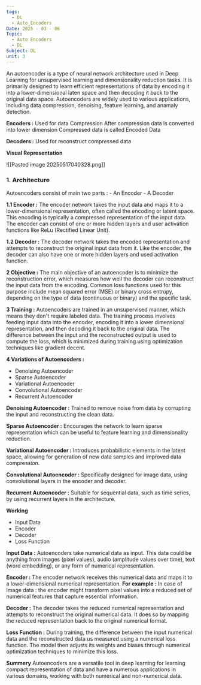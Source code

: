 ```yaml
---
tags:
  - DL
  - Auto_Encoders
Date: 2025 - 03 - 06
Topic:
  - Auto Encoders
  - DL
Subject: DL
unit: 3
---
```

An autoencoder is a type of neural network architecture used in Deep Learning for unsupervised learning and dimensionality reduction tasks. It is primarily designed to learn efficient representations of data by encoding it into a lower-dimensional laten space and then decoding it back to the original data space. Autoencoders are widely used to various applications, including data compression, denoising, feature learning, and anamaly detection.

**Encoders :**
	Used for data Compression
	After compression data is converted into lower dimension
	Compressed data is called Encoded Data

**Decoders :** 
	Used for reconstruct compressed data

**Visual Representation**

![[Pasted image 20250517040328.png]]

### 1. Architecture

Autoencoders consist of main two parts :
	- An Encoder
	- A Decoder

**1.1 Encoder :** 
The encoder network takes the input data and maps it to a lower-dimensional representation, often called the encoding or latent space. This encoding is typically a compressed representation of the input data. The encoder can consist of one or more hidden layers and user activation functions like ReLu (Rectified Linear Unit).

**1.2 Decoder :**
The decoder network takes the encoded representation and attempts to reconstruct the original input data from it. Like the encoder, the decoder can also have one or more hidden layers and used activation function.

**2 Objective :**
The main objective of an autoencoder is to minimize the reconstruction error, which measures how well the decoder can reconstruct the input data from the encoding. Common loss functions used for this purpose include mean squared error (MSE) or binary cross entropy, depending on the type of data (continuous or binary) and the specific task.

**3 Training :**
Autoencoders are trained in an unsupervised manner, which means they don't require labeled data. The training process involves feeding input data into the encoder, encoding it into a lower dimensional representation, and then decoding it back to the original data. The difference between the input and the reconstructed output is used to compute the loss, which is minimized during training using optimization techniques like gradient decent.

**4 Variations of Autoencoders :**
- Denoising Autoencoder
- Sparse Autoencoder
- Variational Autoencoder
- Convolutional Autoencoder
- Recurrent Autoencoder

**Denoising  Autoencoder :**
	Trained to remove noise from data by corrupting the input and reconstructing the clean data.

**Sparse Autoencoder :**
	Encourages the network to learn sparse representation which can be useful to feature learning and dimensionality reduction.

**Variational Autoencoder :**
	Introduces probabilistic elements in the latent space, allowing for generation of new data samples and improved data compression.

**Convolutional Autoencoder :**
	Specifically designed for image data, using convolutional layers in the encoder and decoder.

**Recurrent Autoencoder :**
	Suitable for sequential data, such as time series, by using recurrent layers in the architecture.
	
**Working**
- Input Data
- Encoder
- Decoder
- Loss Function

**Input Data :**
	Autoencoders take numerical data as input. This data could be anything from images (pixel values), audio (amplitude values over time), text (word embedding), or any form of numerical representation.

**Encoder :**
	The encoder network receives this numerical data and maps it to a lower-dimensional numerical representation. 
		**For example :**
			In case of Image data : 
				the encoder might transform pixel values into a reduced set of numerical features that capture essential information.

**Decoder :**
	The decoder takes the reduced numerical representation and attempts to reconstruct the original numerical data. It does so by mapping the reduced representation back to the original numerical format.

**Loss Function :**
	During training, the difference between the input numerical data and the reconstructed data us measured using a numerical loss function. The model then adjusts its weights and biases through numerical optimization techniques to minimize this loss.

**Summery**
	Autoencoders are a versatile tool in deep learning for learning compact representation of data and have a numerous applications in various domains, working with both numerical and non-numerical data.